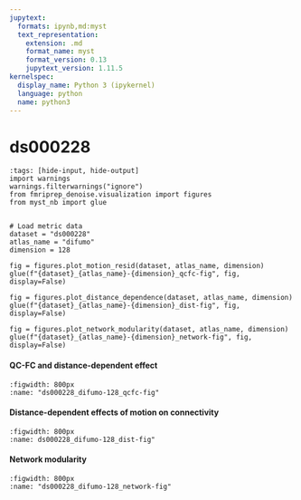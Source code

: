 ```yaml
---
jupytext:
  formats: ipynb,md:myst
  text_representation:
    extension: .md
    format_name: myst
    format_version: 0.13
    jupytext_version: 1.11.5
kernelspec:
  display_name: Python 3 (ipykernel)
  language: python
  name: python3
---
```


# ds000228

```{code-cell} ipython3
:tags: [hide-input, hide-output]
import warnings
warnings.filterwarnings("ignore")
from fmriprep_denoise.visualization import figures
from myst_nb import glue


# Load metric data
dataset = "ds000228"
atlas_name = "difumo"
dimension = 128

fig = figures.plot_motion_resid(dataset, atlas_name, dimension)
glue(f"{dataset}_{atlas_name}-{dimension}_qcfc-fig", fig, display=False)

fig = figures.plot_distance_dependence(dataset, atlas_name, dimension)
glue(f"{dataset}_{atlas_name}-{dimension}_dist-fig", fig, display=False)

fig = figures.plot_network_modularity(dataset, atlas_name, dimension)
glue(f"{dataset}_{atlas_name}-{dimension}_network-fig", fig, display=False)
```

#### QC-FC and distance-dependent effect
<!-- 
No denoise strategy removed the correlation with motion captured by mean framewise displacement. 
`aroma`, `compcor6`, and `simple` reduced the correlation between connectivity edges and mean framewise displacement. 
`scrubbing` and `scrubbing+gsr` performed the best, as seen in previous work {cite:p}`power_recent_2015`. 
`compcor`, which applies compcor-based regressors covering 50% of the variance, performs worse than the connectome baseline created with high-pass filtered time series. 
Surprisingly, all strategies with global signal regression underperform, contradicting the existing literature {cite:p}`ciric_benchmarking_2017` {cite:p}`parkes_evaluation_2018`. -->

```{glue:figure} ds000228_difumo-128_qcfc-fig
:figwidth: 800px
:name: "ds000228_difumo-128_qcfc-fig"
```

#### Distance-dependent effects of motion on connectivity

<!-- Consistent with the literature, `aroma` reduces the distance dependency of motion on connectivity.  -->

```{glue:figure} ds000228_difumo-128_dist-fig
:figwidth: 800px
:name: ds000228_difumo-128_dist-fig"
```

#### Network modularity
<!-- 
All strategies increased the overall network modularity compared to the `baseline`, with scrubbing based methods performing the best out of all. 
GSR-based strategies improved the network modularity compared to their conunterparts.
The correlation between modularity quality and motion for each denoising approach shows that compcor-based and ICA-AROMA strategies are the best at eliminating correlations between motion and modularity. -->

```{glue:figure} ds000228_difumo-128_network-fig
:figwidth: 800px
:name: "ds000228_difumo-128_network-fig"
